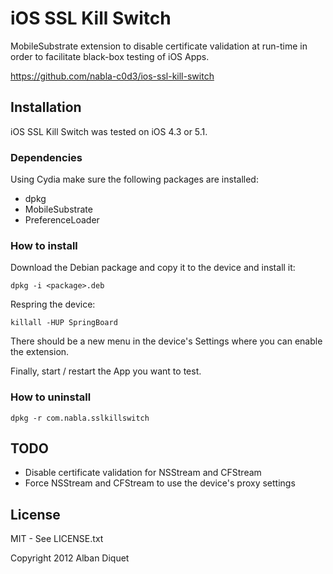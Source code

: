iOS SSL Kill Switch
===================


MobileSubstrate extension to disable certificate validation at run-time in order 
to facilitate black-box testing of iOS Apps. 

https://github.com/nabla-c0d3/ios-ssl-kill-switch


Installation
------------

iOS SSL Kill Switch was tested on iOS 4.3 or 5.1.

### Dependencies
Using Cydia make sure the following packages are installed:
- dpkg
- MobileSubstrate
- PreferenceLoader

### How to install

Download the Debian package and copy it to the device and install it:  

    dpkg -i <package>.deb

Respring the device:

    killall -HUP SpringBoard

There should be a new menu in the device's Settings where you can enable the extension.

Finally, start / restart the App you want to test.

### How to uninstall

    dpkg -r com.nabla.sslkillswitch


TODO
----

- Disable certificate validation for NSStream and CFStream
- Force NSStream and CFStream to use the device's proxy settings


License
-------

MIT - See LICENSE.txt

Copyright 2012 Alban Diquet